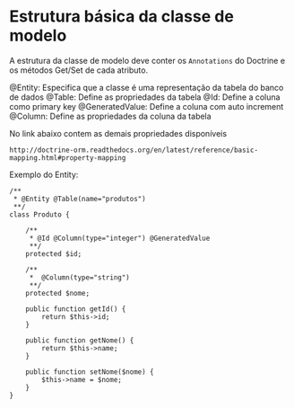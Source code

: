 Estrutura básica da classe de modelo
===

A estrutura da classe de modelo deve conter os `Annotations` do Doctrine  e os métodos Get/Set de cada atributo.

@Entity:         Especifica que a classe é uma representação da tabela do banco de dados
@Table:          Define as propriedades da tabela
@Id:             Define a coluna como primary key
@GeneratedValue: Define a coluna com auto increment
@Column:         Define as propriedades da coluna da tabela

No link abaixo contem as demais propriedades disponíveis

    http://doctrine-orm.readthedocs.org/en/latest/reference/basic-mapping.html#property-mapping

Exemplo do Entity:

    /**
     * @Entity @Table(name="produtos")
     **/
    class Produto {

        /**
         * @Id @Column(type="integer") @GeneratedValue
         **/
        protected $id;

        /**
         *  @Column(type="string")
         **/
        protected $nome;

        public function getId() {
            return $this->id;
        }

        public function getNome() {
            return $this->name;
        }

        public function setNome($nome) {
            $this->name = $nome;
        }
    }